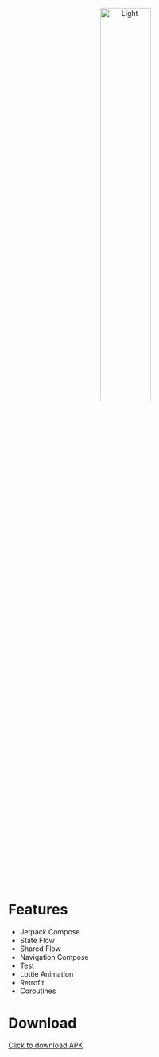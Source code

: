 
<p align="center">
  <img alt="Light" src="https://user-images.githubusercontent.com/39574228/190898888-33d758ce-6ca8-43c6-80d6-840c35190ea3.jpg" width="45%">
&nbsp; &nbsp; &nbsp; &nbsp;

</p>

# Features

- Jetpack Compose
- State Flow
- Shared Flow
- Navigation Compose
- Test
- Lottie Animation
- Retrofit
- Coroutines


# Download

<a href="https://github.com/ibrajix/C2C/releases/download/v1.0/c2c.apk">Click to download APK</a>
